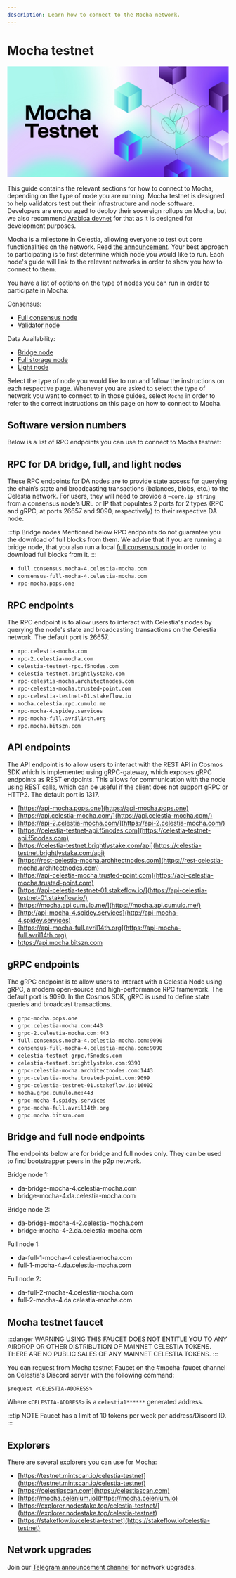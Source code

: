 ```yaml
---
description: Learn how to connect to the Mocha network.
---
```


# Mocha testnet

![mocha-testnet](/img/mocha.jpg)

This guide contains the relevant sections for how to connect to Mocha,
depending on the type of node you are running. Mocha testnet is designed
to help validators test out their infrastructure and node software.
Developers are encouraged to deploy their
sovereign rollups on Mocha, but we also recommend [Arabica devnet](./arabica-devnet.md)
for that as it is designed for development purposes.

Mocha is a milestone in Celestia, allowing everyone to test out
core functionalities on the network. Read [the announcement](https://blog.celestia.org/celestia-testnet-introduces-alpha-data-availability-api).
Your best approach to participating is to first determine which node
you would like to run. Each node's guide will link to the relevant networks
in order to show you how to connect to them.

You have a list of options on the type of nodes you can run in order to
participate in Mocha:

Consensus:

- [Full consensus node](./consensus-node.md)
- [Validator node](./consensus-node.md#optional-setting-up-a-validator)

Data Availability:

- [Bridge node](./bridge-node.md)
- [Full storage node](./full-storage-node.md)
- [Light node](./light-node.md)

Select the type of node you would like to run and follow the instructions
on each respective page. Whenever you are asked to select the type of network
you want to connect to in those guides, select `Mocha` in order to refer
to the correct instructions on this page on how to connect to Mocha.

## Software version numbers

<!-- markdownlint-disable MD033 -->
<script setup>
import MochaVersionTags from '../.vitepress/components/MochaVersionTags.vue'
</script>

<MochaVersionTags/>

Below is a list of RPC endpoints you can use to connect to Mocha testnet:

## RPC for DA bridge, full, and light nodes

These RPC endpoints for DA nodes are to provide state access for querying the
chain’s state and broadcasting transactions (balances, blobs, etc.) to the
Celestia network. For users, they will need to provide a `–core.ip string`
from a consensus node’s URL or IP that populates 2 ports for 2 types
(RPC and gRPC, at ports 26657 and 9090, respectively) to their respective DA
node.

:::tip Bridge nodes
Mentioned below RPC endpoints do not guarantee you the download of full blocks from
them. We advise that if you are running a bridge node, that you also
run a local [full consensus node](./consensus-node.md) in order to download
full blocks from it.
:::

- `full.consensus.mocha-4.celestia-mocha.com`
- `consensus-full-mocha-4.celestia-mocha.com`
- `rpc-mocha.pops.one`

## RPC endpoints

The RPC endpoint is to allow users to interact with Celestia's nodes by
querying the node's state and broadcasting transactions on the
Celestia network. The default port is 26657.

- `rpc.celestia-mocha.com`
- `rpc-2.celestia-mocha.com`
- `celestia-testnet-rpc.f5nodes.com`
- `celestia-testnet.brightlystake.com`
- `rpc-celestia-mocha.architectnodes.com`
- `rpc-celestia-mocha.trusted-point.com`
- `rpc-celestia-testnet-01.stakeflow.io`
- `mocha.celestia.rpc.cumulo.me`
- `rpc-mocha-4.spidey.services`
- `rpc-mocha-full.avril14th.org`
- `rpc.mocha.bitszn.com`

## API endpoints

The API endpoint is to allow users to interact with the REST API in Cosmos
SDK which is implemented using gRPC-gateway, which exposes gRPC endpoints
as REST endpoints. This allows for communication with the node using REST
calls, which can be useful if the client does not support gRPC or HTTP2.
The default port is 1317.

- [https://api-mocha.pops.one](https://api-mocha.pops.one)
- [https://api.celestia-mocha.com/](https://api.celestia-mocha.com/)
- [https://api-2.celestia-mocha.com/](https://api-2.celestia-mocha.com/)
- [https://celestia-testnet-api.f5nodes.com](https://celestia-testnet-api.f5nodes.com)
- [https://celestia-testnet.brightlystake.com/api](https://celestia-testnet.brightlystake.com/api)
- [https://rest-celestia-mocha.architectnodes.com](https://rest-celestia-mocha.architectnodes.com)
- [https://api-celestia-mocha.trusted-point.com](https://api-celestia-mocha.trusted-point.com)
- [https://api-celestia-testnet-01.stakeflow.io/](https://api-celestia-testnet-01.stakeflow.io/)
- [https://mocha.api.cumulo.me/](https://mocha.api.cumulo.me/)
- [http://api-mocha-4.spidey.services](http://api-mocha-4.spidey.services)
- [https://api-mocha-full.avril14th.org](https://api-mocha-full.avril14th.org)
- [https://api.mocha.bitszn.com ](https://api.mocha.bitszn.com)

## gRPC endpoints

The gRPC endpoint is to allow users to interact with a Celestia Node using
gRPC, a modern open-source and high-performance RPC framework. The default
port is 9090. In the Cosmos SDK, gRPC is used to define state queries and
broadcast transactions.

- `grpc-mocha.pops.one`
- `grpc.celestia-mocha.com:443`
- `grpc-2.celestia-mocha.com:443`
- `full.consensus.mocha-4.celestia-mocha.com:9090`
- `consensus-full-mocha-4.celestia-mocha.com:9090`
- `celestia-testnet-grpc.f5nodes.com`
- `celestia-testnet.brightlystake.com:9390`
- `grpc-celestia-mocha.architectnodes.com:1443`
- `grpc-celestia-mocha.trusted-point.com:9099`
- `grpc-celestia-testnet-01.stakeflow.io:16002`
- `mocha.grpc.cumulo.me:443`
- `grpc-mocha-4.spidey.services`
- `grpc-mocha-full.avril14th.org`
- `grpc.mocha.bitszn.com`

## Bridge and full node endpoints

The endpoints below are for bridge and full nodes only. They can be used to
find bootstrapper peers in the p2p network.

Bridge node 1:

- da-bridge-mocha-4.celestia-mocha.com
- bridge-mocha-4.da.celestia-mocha.com

Bridge node 2:

- da-bridge-mocha-4-2.celestia-mocha.com
- bridge-mocha-4-2.da.celestia-mocha.com

Full node 1:

- da-full-1-mocha-4.celestia-mocha.com
- full-1-mocha-4.da.celestia-mocha.com

Full node 2:

- da-full-2-mocha-4.celestia-mocha.com
- full-2-mocha-4.da.celestia-mocha.com

## Mocha testnet faucet

:::danger WARNING
USING THIS FAUCET DOES NOT ENTITLE YOU TO ANY AIRDROP OR OTHER DISTRIBUTION OF
MAINNET CELESTIA TOKENS. THERE ARE NO PUBLIC SALES OF ANY MAINNET CELESTIA
TOKENS.
:::

You can request from Mocha testnet Faucet on the #mocha-faucet channel on
Celestia's Discord server with the following command:

```text
$request <CELESTIA-ADDRESS>
```

Where `<CELESTIA-ADDRESS>` is a `celestia1******` generated address.

:::tip NOTE
Faucet has a limit of 10 tokens per week per address/Discord ID.
:::

## Explorers

There are several explorers you can use for Mocha:

- [https://testnet.mintscan.io/celestia-testnet](https://testnet.mintscan.io/celestia-testnet)
- [https://celestiascan.com](https://celestiascan.com)
- [https://mocha.celenium.io](https://mocha.celenium.io)
- [https://explorer.nodestake.top/celestia-testnet/](https://explorer.nodestake.top/celestia-testnet)
- [https://stakeflow.io/celestia-testnet](https://stakeflow.io/celestia-testnet)

## Network upgrades

Join our [Telegram announcement channel](https://t.me/+smSFIA7XXLU4MjJh)
for network upgrades.
